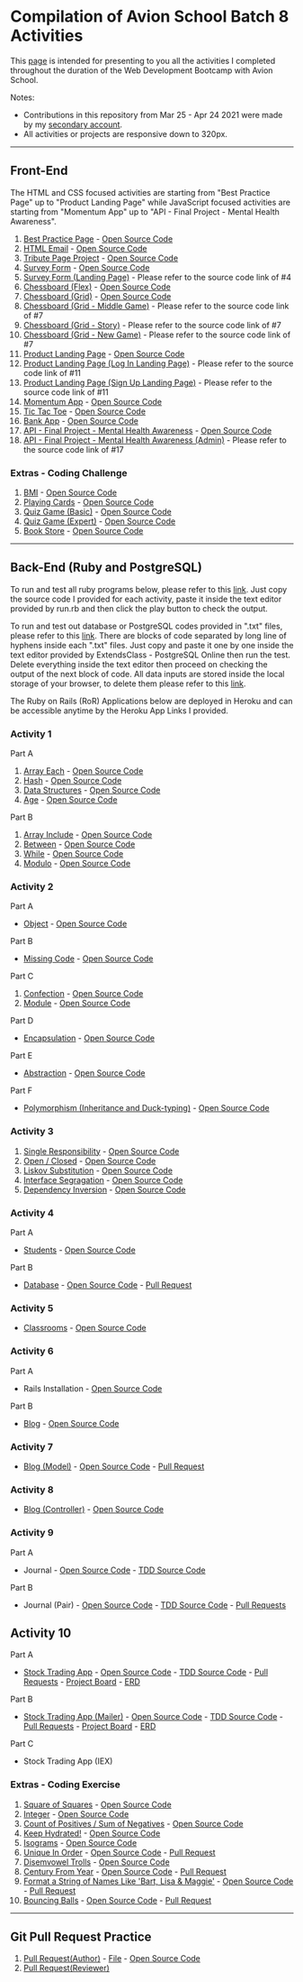 # Compilation of Avion School Batch 8 Activities

This [page](https://patricklsamson.github.io/batch8-activities/) is intended for presenting to you all the activities I completed throughout the duration of the Web Development Bootcamp with Avion School.

Notes:

- Contributions in this repository from Mar 25 - Apr 24 2021 were made by my [secondary account](https://github.com/slncdworks).
- All activities or projects are responsive down to 320px.

---

## Front-End

The HTML and CSS focused activities are starting from "Best Practice Page" up to "Product Landing Page" while JavaScript focused activities are starting from "Momentum App" up to "API - Final Project - Mental Health Awareness".

1. [Best Practice Page](https://patricklsamson.github.io/batch8-activities/a1-best-practice-page/index.html) - [Open Source Code](https://github.com/patricklsamson/batch8-activities/tree/main/a1-best-practice-page)
1. [HTML Email](https://patricklsamson.github.io/batch8-activities/a2-html-email/index.html) - [Open Source Code](https://github.com/patricklsamson/batch8-activities/tree/main/a1-best-practice-page)
1. [Tribute Page Project](https://patricklsamson.github.io/batch8-activities/a3-tribute-page-project/index.html) - [Open Source Code](https://github.com/patricklsamson/batch8-activities/tree/main/a3-tribute-page-project)
1. [Survey Form](https://patricklsamson.github.io/batch8-activities/a4-survey-form/index.html) - [Open Source Code](https://github.com/patricklsamson/batch8-activities/tree/main/a4-survey-form)
1. [Survey Form (Landing Page)](https://patricklsamson.github.io/batch8-activities/a4-survey-form/results.html) - Please refer to the source code link of #4
1. [Chessboard (Flex)](https://patricklsamson.github.io/batch8-activities/a5-chessboard-flex/index.html) - [Open Source Code](https://github.com/patricklsamson/batch8-activities/tree/main/a5-chessboard-flex)
1. [Chessboard (Grid)](https://patricklsamson.github.io/batch8-activities/a6-chessboard-grid/index.html) - [Open Source Code](https://github.com/patricklsamson/batch8-activities/tree/main/a6-chessboard-grid)
1. [Chessboard (Grid - Middle Game)](https://patricklsamson.github.io/batch8-activities/a6-chessboard-grid/chess-midgame.html) - Please refer to the source code link of #7
1. [Chessboard (Grid - Story)](https://patricklsamson.github.io/batch8-activities/a6-chessboard-grid/story.html) - Please refer to the source code link of #7
1. [Chessboard (Grid - New Game)](https://patricklsamson.github.io/batch8-activities/a6-chessboard-grid/chess-newgame.html) - Please refer to the source code link of #7
1. [Product Landing Page](https://patricklsamson.github.io/batch8-activities/a7-product-landing-page/index.html) - [Open Source Code](https://github.com/patricklsamson/batch8-activities/tree/main/a7-product-landing-page)
1. [Product Landing Page (Log In Landing Page)](https://patricklsamson.github.io/batch8-activities/a7-product-landing-page/login-landing-page.html) - Please refer to the source code link of #11
1. [Product Landing Page (Sign Up Landing Page)](https://patricklsamson.github.io/batch8-activities/a7-product-landing-page/signup-landing-page.html) - Please refer to the source code link of #11
1. [Momentum App](https://patricklsamson.github.io/batch8-activities/a8-momentum-app/index.html) - [Open Source Code](https://github.com/patricklsamson/batch8-activities/tree/main/a8-momentum-app)
1. [Tic Tac Toe](https://patricklsamson.github.io/batch8-activities/a9-tic-tac-toe/index.html) - [Open Source Code](https://github.com/patricklsamson/batch8-activities/tree/main/a9-tic-tac-toe)
1. [Bank App](https://patricklsamson.github.io/batch8-activities/a10-bank-app/index.html) - [Open Source Code](https://github.com/patricklsamson/batch8-activities/tree/main/a10-bank-app)
1. [API - Final Project - Mental Health Awareness](https://patricklsamson.github.io/batch8-activities/a11-api-final-project/index.html) - [Open Source Code](https://github.com/patricklsamson/batch8-activities/tree/main/a11-api-final-project)
1. [API - Final Project - Mental Health Awareness (Admin)](https://patricklsamson.github.io/batch8-activities/a11-api-final-project/admin.html) - Please refer to the source code link of #17

### Extras - Coding Challenge

1. [BMI](https://patricklsamson.github.io/batch8-activities/coding-challenge/c1-bmi.html) - [Open Source Code](https://github.com/patricklsamson/batch8-activities/blob/main/coding-challenge/c1-bmi.html)
1. [Playing Cards](https://patricklsamson.github.io/batch8-activities/coding-challenge/c2-playing-cards.html) - [Open Source Code](https://github.com/patricklsamson/batch8-activities/blob/main/coding-challenge/c2-playing-cards.html)
1. [Quiz Game (Basic)](https://patricklsamson.github.io/batch8-activities/coding-challenge/c3-quiz-game-basic.html) - [Open Source Code](https://github.com/patricklsamson/batch8-activities/blob/main/coding-challenge/c3-quiz-game-basic.html)
1. [Quiz Game (Expert)](https://patricklsamson.github.io/batch8-activities/coding-challenge/c4-quiz-game-expert.html) - [Open Source Code](https://github.com/patricklsamson/batch8-activities/blob/main/coding-challenge/c4-quiz-game-expert.html)
1. [Book Store](https://patricklsamson.github.io/batch8-activities/coding-challenge/c5-book-store.html) - [Open Source Code](https://github.com/patricklsamson/batch8-activities/blob/main/coding-challenge/c5-book-store.html)

---

## Back-End (Ruby and PostgreSQL)

To run and test all ruby programs below, please refer to this [link](https://runrb.io/). Just copy the source code I provided for each activity, paste it inside the text editor provided by run.rb and then click the play button to check the output.

To run and test out database or PostgreSQL codes provided in ".txt" files, please refer to this [link](https://extendsclass.com/postgresql-online.html). There are blocks of code separated by long line of hyphens inside each ".txt" files. Just copy and paste it one by one inside the text editor provided by ExtendsClass - PostgreSQL Online then run the test. Delete everything inside the text editor then proceed on checking the output of the next block of code. All data inputs are stored inside the local storage of your browser, to delete them please refer to this [link](https://intercom.help/scoutpad/en/articles/3478364-how-to-clear-local-storage-of-web-browser).

The Ruby on Rails (RoR) Applications below are deployed in Heroku and can be accessible anytime by the Heroku App Links I provided.

### Activity 1

Part A

1. [Array Each](https://patricklsamson.github.io/batch8-activities/ba1-ruby/a1_array_each.rb) - [Open Source Code](https://github.com/patricklsamson/batch8-activities/blob/main/ba1-ruby/a1_array_each.rb)
1. [Hash](https://patricklsamson.github.io/batch8-activities/ba1-ruby/a2_hash.rb) - [Open Source Code](https://github.com/patricklsamson/batch8-activities/blob/main/ba1-ruby/a2_hash.rb)
1. [Data Structures](https://patricklsamson.github.io/batch8-activities/ba1-ruby/a3_data_structures.rb) - [Open Source Code](https://github.com/patricklsamson/batch8-activities/blob/main/ba1-ruby/a3_data_structures.rb)
1. [Age](https://patricklsamson.github.io/batch8-activities/ba1-ruby/age.rb) - [Open Source Code](https://github.com/patricklsamson/batch8-activities/blob/main/ba1-ruby/age.rb)

Part B

1. [Array Include](https://patricklsamson.github.io/batch8-activities/ba1-ruby/b1_array_include.rb) - [Open Source Code](https://github.com/patricklsamson/batch8-activities/blob/main/ba1-ruby/b1_array_include.rb)
1. [Between](https://patricklsamson.github.io/batch8-activities/rubyactivities/between.rb) - [Open Source Code](https://github.com/patricklsamson/batch8-activities/blob/main/rubyactivities/between.rb)
1. [While](https://patricklsamson.github.io/batch8-activities/ba1-ruby/b3_while.rb) - [Open Source Code](https://github.com/patricklsamson/batch8-activities/blob/main/ba1-ruby/b3_while.rb)
1. [Modulo](https://patricklsamson.github.io/batch8-activities/ba1-ruby/b4_modulo.rb) - [Open Source Code](https://github.com/patricklsamson/batch8-activities/blob/main/ba1-ruby/b4_modulo.rb)

### Activity 2

Part A

- [Object](https://patricklsamson.github.io/batch8-activities/ba2-ruby/a1_object.rb) - [Open Source Code](https://github.com/patricklsamson/batch8-activities/blob/main/ba2-ruby/a1_object.rb)

Part B

- [Missing Code](https://patricklsamson.github.io/batch8-activities/rubyactivities/2.0_1_missing_code.rb) - [Open Source Code](https://github.com/patricklsamson/batch8-activities/blob/main/rubyactivities/2.0_1_missing_code.rb)

Part C

1. [Confection](https://patricklsamson.github.io/batch8-activities/rubyactivities/confection.rb) - [Open Source Code](https://github.com/patricklsamson/batch8-activities/blob/main/rubyactivities/confection.rb)
1. [Module](https://patricklsamson.github.io/batch8-activities/ba2-ruby/c2_module.rb) - [Open Source Code](https://github.com/patricklsamson/batch8-activities/blob/main/ba2-ruby/c2_module.rb)

Part D

- [Encapsulation](https://patricklsamson.github.io/batch8-activities/ba2-ruby/d1_encapsulation.rb) - [Open Source Code](https://github.com/patricklsamson/batch8-activities/blob/main/ba2-ruby/d1_encapsulation.rb)

Part E

- [Abstraction](https://patricklsamson.github.io/batch8-activities/ba2-ruby/e1_abstraction.rb) - [Open Source Code](https://github.com/patricklsamson/batch8-activities/blob/main/ba2-ruby/e1_abstraction.rb)

Part F

- [Polymorphism (Inheritance and Duck-typing)](https://patricklsamson.github.io/batch8-activities/rubyactivities/polymorphism.rb) - [Open Source Code](https://github.com/patricklsamson/batch8-activities/blob/main/rubyactivities/polymorphism.rb)

### Activity 3

1. [Single Responsibility](https://patricklsamson.github.io/batch8-activities/ba2.1-ruby/a1_single_responsibility.rb) - [Open Source Code](https://github.com/patricklsamson/batch8-activities/blob/main/ba2.1-ruby/a1_single_responsibility.rb)
1. [Open / Closed](https://patricklsamson.github.io/batch8-activities/ba2.1-ruby/a2_open_closed.rb) - [Open Source Code](https://github.com/patricklsamson/batch8-activities/blob/main/ba2.1-ruby/a2_open_closed.rb)
1. [Liskov Substitution](https://patricklsamson.github.io/batch8-activities/ba2.1-ruby/a3_liskov_substitution.rb) - [Open Source Code](https://github.com/patricklsamson/batch8-activities/blob/main/ba2.1-ruby/a3_liskov_substitution.rb)
1. [Interface Segragation](https://patricklsamson.github.io/batch8-activities/ba2.1-ruby/a4_interface_segregation.rb) - [Open Source Code](https://github.com/patricklsamson/batch8-activities/blob/main/ba2.1-ruby/a4_interface_segregation.rb)
1. [Dependency Inversion](https://patricklsamson.github.io/batch8-activities/ba2.1-ruby/a5_dependency_inversion.rb) - [Open Source Code](https://github.com/patricklsamson/batch8-activities/blob/main/ba2.1-ruby/a5_dependency_inversion.rb)

### Activity 4

Part A

- [Students](https://patricklsamson.github.io/batch8-activities/ba3-postgresql/a1-students.txt) - [Open Source Code](https://github.com/patricklsamson/batch8-activities/blob/main/ba3-postgresql/a1-students.txt)

Part B

- [Database](https://patricklsamson.github.io/batch8-activities/rubyactivities/3.0_database.txt) - [Open Source Code](https://github.com/patricklsamson/batch8-activities/blob/main/rubyactivities/3.0_database.txt) - [Pull Request](https://github.com/patricklsamson/batch8-activities/pull/3)

### Activity 5

- [Classrooms](https://patricklsamson.github.io/batch8-activities/ba3.1-postgresql/a1-classrooms.txt) - [Open Source Code](https://github.com/patricklsamson/batch8-activities/blob/main/ba3.1-postgresql/a1-classrooms.txt)

### Activity 6

Part A

- Rails Installation - [Open Source Code](https://github.com/patricklsamson/sample)

Part B

- [Blog](https://patricklsamson-blog.herokuapp.com/) - [Open Source Code](https://github.com/patricklsamson/blog)

### Activity 7

- [Blog (Model)](https://patricklsamson-blog.herokuapp.com/) - [Open Source Code](https://github.com/patricklsamson/blog/blob/main/app/models/article.rb) - [Pull Request](https://github.com/patricklsamson/blog/pull/1)

### Activity 8

- [Blog (Controller)](https://patricklsamson-blog.herokuapp.com/) - [Open Source Code](https://github.com/patricklsamson/blog/blob/main/app/controllers/articles_controller.rb)

### Activity 9

Part A

- Journal - [Open Source Code](https://github.com/patricklsamson/journal) - [TDD Source Code](https://github.com/patricklsamson/journal/tree/main/spec)

Part B

- Journal (Pair) - [Open Source Code](https://github.com/paopapaopao/journal-2/) - [TDD Source Code](https://github.com/paopapaopao/journal-2/tree/main/spec) - [Pull Requests](https://github.com/paopapaopao/journal-2/pulls)

## Activity 10

Part A

- [Stock Trading App](https://bon-patrick-stock-market.herokuapp.com/) - [Open Source Code](https://github.com/bonaxl015/stock-market-app) - [TDD Source Code](https://github.com/bonaxl015/stock-market-app/tree/master/spec) - [Pull Requests](https://github.com/bonaxl015/stock-market-app/pulls) - [Project Board](https://github.com/bonaxl015/stock-market-app/projects/1) - [ERD](https://drive.google.com/file/d/1x397qRsL_sRt7M8_C6uwqnrFqdt6VTGh/view?usp=sharing)

Part B

- [Stock Trading App (Mailer)](https://bon-patrick-stock-market.herokuapp.com/) - [Open Source Code](https://github.com/bonaxl015/stock-market-app/tree/master/app/mailers) - [TDD Source Code](https://github.com/bonaxl015/stock-market-app/tree/master/spec) - [Pull Requests](https://github.com/bonaxl015/stock-market-app/pulls) - [Project Board](https://github.com/bonaxl015/stock-market-app/projects/1) - [ERD](https://drive.google.com/file/d/1x397qRsL_sRt7M8_C6uwqnrFqdt6VTGh/view?usp=sharing)

Part C

- Stock Trading App (IEX)

### Extras - Coding Exercise

1. [Square of Squares](https://patricklsamson.github.io/batch8-activities/rubyactivities/square_of_squares.rb) - [Open Source Code](https://github.com/patricklsamson/batch8-activities/blob/main/rubyactivities/square_of_squares.rb)
1. [Integer](https://patricklsamson.github.io/batch8-activities/be-coding-exercise/c2_integer.rb) - [Open Source Code](https://github.com/patricklsamson/batch8-activities/blob/main/be-coding-exercise/c2_integer.rb)
1. [Count of Positives / Sum of Negatives](https://patricklsamson.github.io/batch8-activities/rubyactivities/count_positives.rb) - [Open Source Code](https://github.com/patricklsamson/batch8-activities/blob/main/rubyactivities/count_positives.rb)
1. [Keep Hydrated!](https://patricklsamson.github.io/batch8-activities/be-coding-exercise/c4_keep_hydrated.rb) - [Open Source Code](https://github.com/patricklsamson/batch8-activities/blob/main/be-coding-exercise/c4_keep_hydrated.rb)
1. [Isograms](https://patricklsamson.github.io/batch8-activities/be-coding-exercise/c5_isograms.rb) - [Open Source Code](https://github.com/patricklsamson/batch8-activities/blob/main/be-coding-exercise/c5_isograms.rb)
1. [Unique In Order](https://patricklsamson.github.io/batch8-activities/rubyactivities/3.2_unique_in_order.rb) - [Open Source Code](https://github.com/patricklsamson/batch8-activities/blob/main/rubyactivities/3.2_unique_in_order.rb) - [Pull Request](https://github.com/patricklsamson/batch8-activities/pull/5)
1. [Disemvowel Trolls](https://patricklsamson.github.io/batch8-activities/be-coding-exercise/c7_disemvowel_trolls.rb) - [Open Source Code](https://github.com/patricklsamson/batch8-activities/blob/main/be-coding-exercise/c7_disemvowel_trolls.rb)
1. [Century From Year](https://patricklsamson.github.io/batch8-activities/rubyactivities/century_from_year.rb) - [Open Source Code](https://github.com/patricklsamson/batch8-activities/blob/main/rubyactivities/century_from_year.rb) - [Pull Request](https://github.com/patricklsamson/batch8-activities/pull/8)
1. [Format a String of Names Like 'Bart, Lisa & Maggie'](https://patricklsamson.github.io/batch8-activities/rubyactivities/format_string_names.rb) - [Open Source Code](https://github.com/patricklsamson/batch8-activities/blob/main/rubyactivities/format_string_names.rb) - [Pull Request](https://github.com/patricklsamson/batch8-activities/pull/9)
1. [Bouncing Balls](https://patricklsamson.github.io/batch8-activities/rubyactivities/bouncing_balls.rb) - [Open Source Code](https://github.com/patricklsamson/batch8-activities/blob/main/rubyactivities/bouncing_balls.rb) - [Pull Request](https://github.com/patricklsamson/batch8-activities/pull/10)

---

## Git Pull Request Practice

1. [Pull Request(Author)](https://github.com/patricklsamson/batch8-activities/pull/1) - [File](https://patricklsamson.github.io/batch8-activities/git-practice/up_file.rb) - [Open Source Code](https://github.com/patricklsamson/batch8-activities/blob/main/git-practice/up_file.rb)
2. [Pull Request(Reviewer)](https://github.com/paopapaopao/batch8-activities/pull/1)

<!-- # batch8-activities -->
